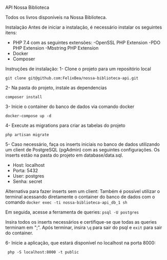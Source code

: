 API Nossa Biblioteca

Todos os livros disponíveis na Nossa Biblioteca.

Instalação
Antes de iniciar a instalação, é necessário instalar os seguintes itens:
- PHP 7.4 com as seguintes extensões:
    -OpenSSL PHP Extension
    -PDO PHP Extension
    -Mbstring PHP Extension
- Docker
- Composer

Instruções de instalação:
1- Clone o projeto para um repositório local

```git clone git@github.com:FelixBea/nossa-biblioteca-api.git```

2- Na pasta do projeto, instale as dependencias

```composer install```

3- Inicie o container do banco de dados via comando docker

```docker-compose up -d```

4- Execute as migrations para criar as tabelas do projeto

```php artisan migrate```

5- Caso necessário, faça os inserts iniciais no banco de dados utilizando um
   client de PostgreSQL (pgAdmin) com as seguintes configurações. Os inserts
   estão na pasta do projeto em database/data.sql.
   - Host: localhost
   - Porta: 5432
   - User: postgres
   - Senha: secret

   Alternativa para fazer inserts sem um client:
   Também é possível utilizar o terminal acessando diretamente o container do
   banco de dados com o comando
   ```docker exec -ti nossa-biblioteca-api_db_1 sh```

   Em seguida, acesse a ferramenta de queries:
   ``` psql -U postgres ```

   Insira todos os inserts necessários e certifique-se que todas as queries
   terminam em ";". Após terminar, insira ```\q``` para sair do psql e ```exit```
   para sair do container.

6- Inicie a aplicação, que estará disponível no localhost na porta 8000:

  ``` php -S localhost:8000 -t public```
